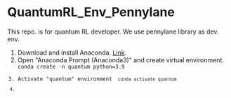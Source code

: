 # QuantumRL_Env_Pennylane
This repo. is for quantum RL developer. We use pennylane library as dev. env.

1. Download and install Anaconda. [Link](https://www.anaconda.com/products/individual).
2. Open "Anaconda Prompt (Anaconda3)" and create virtual environment. 
<code> conda create -n quantum python=3.9
3. Activate "quantum" environment
<code> conda activate quantum
4. 
